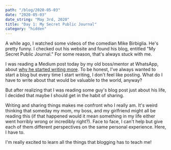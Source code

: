 ```yaml
---
path: "/blog/2020-05-03"
date: "2020-05-03"
date_string: "May 3rd, 2020"
title: "Day 1: My Secret Public Journal"
category: "hidden"
--- 
```


A while ago, I watched some videos of the comedian Mike Birbiglia.  He's pretty funny.  I checked out his website and found his blog, entitled "My Secret Public Journal."  For some reason, that's always stuck with me.

I was reading a Medium post today by my old boss/mentor at WhatsApp, about [why he started writing more](https://medium.com/@chrisjluc/why-i-started-writing-more-at-home-and-at-work-8a015981d6f7). To be honest, I've always wanted to start a blog but every time I start writing, I don't feel like posting.  What do I have to write about that would be valuable to the world, anyway?

But after realizing that I was reading some guy's blog post just about his life, I decided that maybe I should get in the habit of sharing.

Writing and sharing things makes me confront who I really am.  It's weird thinking that someday my mom, my boss, and my girlfriend might all be reading this (if that happened would it mean something in my life either went horribly wrong or incredibly right?).  Face to face, I can't help but give each of them different perspectives on the same personal experience.  Here, I have to.

I'm really excited to learn all the things that blogging has to teach me!
